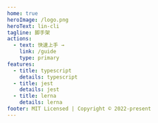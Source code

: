 ```yaml
---
home: true
heroImage: /logo.png
heroText: lin-cli
tagline: 脚手架
actions:
  - text: 快速上手 →
    link: /guide
    type: primary
features:
  - title: typescript
    details: typescript
  - title: jest
    details: jest
  - title: lerna
    details: lerna
footer: MIT Licensed | Copyright © 2022-present
---
```

